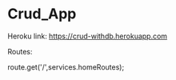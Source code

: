 # Crud_App

Heroku link: https://crud-withdb.herokuapp.com

Routes:

route.get('/',services.homeRoutes);  